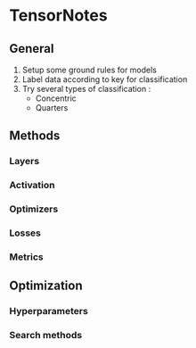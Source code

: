 # TensorNotes

## General 

1. Setup some ground rules for models   
2. Label data according to key for classification  
3. Try several types of classification :
    - Concentric
    - Quarters

## Methods

### Layers

### Activation

### Optimizers

### Losses

### Metrics

## Optimization

### Hyperparameters

### Search methods